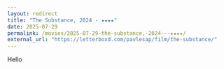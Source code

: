 ```yaml
---
layout: redirect
title: "The Substance, 2024 - ★★★★"
date: 2025-07-29
permalink: /movies/2025-07-29-the-substance,-2024---★★★★/
external_url: "https://letterboxd.com/pavlesap/film/the-substance/"
---
```

Hello
